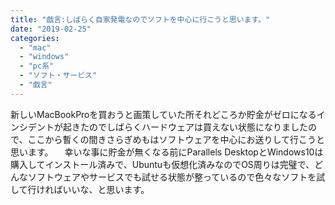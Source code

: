 ```yaml
---
title: "戯言:しばらく自家発電なのでソフトを中心に行こうと思います。"
date: "2019-02-25"
categories: 
  - "mac"
  - "windows"
  - "pc系"
  - "ソフト・サービス"
  - "戯言"
---
```


新しいMacBookProを買おうと画策していた所それどころか貯金がゼロになるインシデントが起きたのでしばらくハードウェアは買えない状態になりましたので、ここから暫くの間きさらぎめもはソフトウェアを中心にお送りして行こうと思います。 　幸いな事に貯金が無くなる前にParallels DesktopとWindows10は購入してインストール済みで、Ubuntuも仮想化済みなのでOS周りは完璧で、どんなソフトウェアやサービスでも試せる状態が整っているので色々なソフトを試して行ければいいな、と思います。

